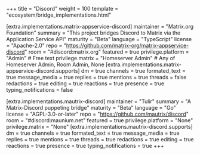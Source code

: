 +++
title = "Discord"
weight = 100
template = "ecosystem/bridge_implementations.html"

[extra.implementations.matrix-appservice-discord]
maintainer = "Matrix.org Foundation"
summary = "This project bridges Discord to Matrix via the Application Service API"
maturity = "Beta"
language = "TypeScript"
license = "Apache-2.0"
repo = "https://github.com/matrix-org/matrix-appservice-discord"
room = "#discord:matrix.org"
featured = true
privilege.platform = "Admin" # Free text
privilege.matrix = "Homeserver Admin" # Any of Homeserver Admin, Room Admin, None
[extra.implementations.matrix-appservice-discord.supports]
dm = true
channels = true
formated_text = true
message_media = true
replies = true
mentions = true 
threads = false
redactions = true
editing = true
reactions = true
presence = true
typing_notifications = false

[extra.implementations.mautrix-discord]
maintainer = "Tulir"
summary = "A Matrix-Discord puppeting bridge"
maturity = "Beta"
language = "Go"
license = "AGPL-3.0-or-later"
repo = "https://github.com/mautrix/discord"
room = "#discord:maunium.net"
featured = true
privilege.platform = "None"
privilege.matrix = "None"
[extra.implementations.mautrix-discord.supports]
dm = true
channels = true
formated_text = true
message_media = true
replies = true
mentions = true 
threads = true
redactions = true
editing = true
reactions = true
presence = true
typing_notifications = true
+++
